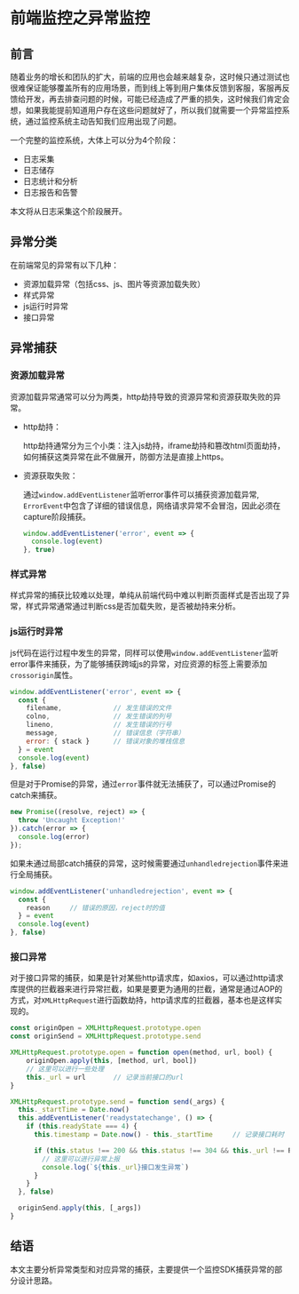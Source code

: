 # 前端监控之异常监控

## 前言

随着业务的增长和团队的扩大，前端的应用也会越来越复杂，这时候只通过测试也很难保证能够覆盖所有的应用场景，而到线上等到用户集体反馈到客服，客服再反馈给开发，再去排查问题的时候，可能已经造成了严重的损失，这时候我们肯定会想，如果我能提前知道用户存在这些问题就好了，所以我们就需要一个异常监控系统，通过监控系统主动告知我们应用出现了问题。

一个完整的监控系统，大体上可以分为4个阶段：

- 日志采集
- 日志储存
- 日志统计和分析
- 日志报告和告警

本文将从日志采集这个阶段展开。

## 异常分类

在前端常见的异常有以下几种：

- 资源加载异常（包括css、js、图片等资源加载失败）
- 样式异常
- js运行时异常
- 接口异常

## 异常捕获

### 资源加载异常

资源加载异常通常可以分为两类，http劫持导致的资源异常和资源获取失败的异常。

- http劫持：

  http劫持通常分为三个小类：注入js劫持，iframe劫持和篡改html页面劫持，如何捕获这类异常在此不做展开，防御方法是直接上https。

- 资源获取失败：

  通过`window.addEventListener`监听error事件可以捕获资源加载异常, `ErrorEvent`中包含了详细的错误信息，网络请求异常不会冒泡，因此必须在capture阶段捕获。

  ```js
  window.addEventListener('error', event => {
    console.log(event)
  }, true)
  ```

### 样式异常

样式异常的捕获比较难以处理，单纯从前端代码中难以判断页面样式是否出现了异常，样式异常通常通过判断css是否加载失败，是否被劫持来分析。

### js运行时异常

js代码在运行过程中发生的异常，同样可以使用`window.addEventListener`监听error事件来捕获，为了能够捕获跨域js的异常，对应资源的标签上需要添加`crossorigin`属性。

```js
window.addEventListener('error', event => {
  const {
    filename,             // 发生错误的文件
    colno,                // 发生错误的列号
    lineno,               // 发生错误的行号
    message,              // 错误信息（字符串）
    error: { stack }      // 错误对象的堆栈信息
  } = event
  console.log(event)
}, false)
```

但是对于Promise的异常，通过`error`事件就无法捕获了，可以通过Promise的catch来捕获。

```js
new Promise((resolve, reject) => {
  throw 'Uncaught Exception!'
}).catch(error => {
  console.log(error)
});
```

如果未通过局部catch捕获的异常，这时候需要通过`unhandledrejection`事件来进行全局捕获。

```js
window.addEventListener('unhandledrejection', event => {
  const {
    reason     // 错误的原因，reject时的值
  } = event
  console.log(event)
}, false)
```

### 接口异常

对于接口异常的捕获，如果是针对某些http请求库，如axios，可以通过http请求库提供的拦截器来进行异常拦截，如果是要更为通用的拦截，通常是通过AOP的方式，对`XMLHttpRequest`进行函数劫持，http请求库的拦截器，基本也是这样实现的。

```js
const originOpen = XMLHttpRequest.prototype.open
const originSend = XMLHttpRequest.prototype.send

XMLHttpRequest.prototype.open = function open(method, url, bool) {
    originOpen.apply(this, [method, url, bool])
    // 这里可以进行一些处理
    this._url = url       // 记录当前接口的url
}

XMLHttpRequest.prototype.send = function send(_args) {
  this._startTime = Date.now()
  this.addEventListener('readystatechange', () => {
    if (this.readyState === 4) {
      this.timestamp = Date.now() - this._startTime     // 记录接口耗时

      if (this.status !== 200 && this.status !== 304 && this._url !== REPORT_URL) {
        // 这里可以进行异常上报
        console.log(`${this._url}接口发生异常`)
      }
    }
  }, false)

  originSend.apply(this, [_args])
}
```

## 结语

本文主要分析异常类型和对应异常的捕获，主要提供一个监控SDK捕获异常的部分设计思路。
